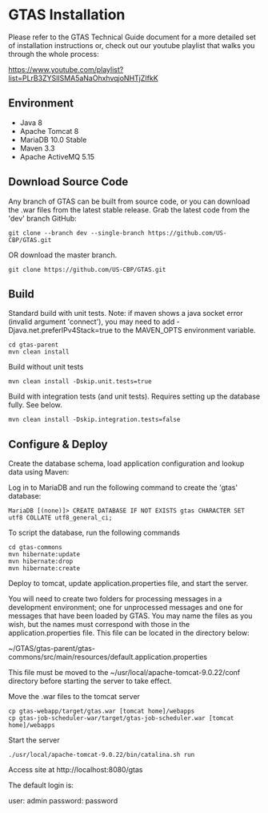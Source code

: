 # GTAS Installation

Please refer to the GTAS Technical Guide document for a more detailed set of installation instructions or, check out our youtube playlist that walks you through the whole process:

https://www.youtube.com/playlist?list=PLrB3ZYSlISMA5aNaOhxhvqjoNHTjZIfkK

## Environment

* Java 8
* Apache Tomcat 8
* MariaDB 10.0 Stable
* Maven 3.3
* Apache ActiveMQ 5.15

## Download Source Code

Any branch of GTAS can be built from source code, or you can download the .war files from the latest stable release. Grab the latest code from the 'dev' branch GitHub:

```
git clone --branch dev --single-branch https://github.com/US-CBP/GTAS.git
```

OR download the master branch.

```
git clone https://github.com/US-CBP/GTAS.git
```

## Build

Standard build with unit tests. Note: if maven shows a java socket error (invalid argument 'connect'), you may need to add -Djava.net.preferIPv4Stack=true to the MAVEN_OPTS environment variable.

```
cd gtas-parent
mvn clean install
```

Build without unit tests

```
mvn clean install -Dskip.unit.tests=true
```

Build with integration tests (and unit tests).  Requires setting up the database fully.  See below.

```
mvn clean install -Dskip.integration.tests=false
```

## Configure & Deploy

Create the database schema, load application configuration and lookup data using Maven:

Log in to MariaDB and run the following command to create the 'gtas' database:

```
MariaDB [(none)]> CREATE DATABASE IF NOT EXISTS gtas CHARACTER SET utf8 COLLATE utf8_general_ci;
```

To script the database, run the following commands

```
cd gtas-commons
mvn hibernate:update
mvn hibernate:drop
mvn hibernate:create
```

Deploy to tomcat, update application.properties file, and start the server.

You will need to create two folders for processing messages in a development environment; one for unprocessed messages and one for messages that have been loaded by GTAS. You may name the files as you wish, but the names must correspond with those in the application.properties file. This file can be located in the directory below:

~/GTAS/gtas-parent/gtas-commons/src/main/resources/default.application.properties

This file must be moved to the ~/usr/local/apache-tomcat-9.0.22/conf directory before starting the server to take effect.

Move the .war files to the tomcat server

```
cp gtas-webapp/target/gtas.war [tomcat home]/webapps
cp gtas-job-scheduler-war/target/gtas-job-scheduler.war [tomcat home]/webapps
```

Start the server

```
./usr/local/apache-tomcat-9.0.22/bin/catalina.sh run
```

Access site at http://localhost:8080/gtas

The default login is:

user: admin
password: password
